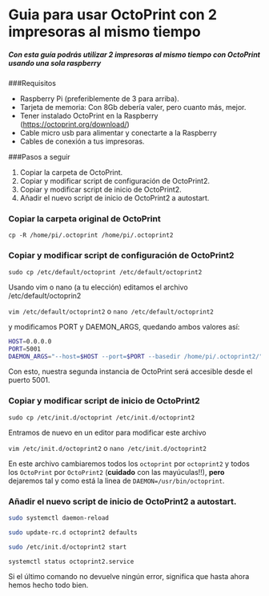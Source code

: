 # Guia para usar OctoPrint con 2 impresoras al mismo tiempo

##### Con esta guía podrás utilizar 2 impresoras al mismo tiempo con OctoPrint usando una sola raspberry

###Requisitos

- Raspberry Pi (preferiblemente de 3 para arriba).
- Tarjeta de memoria: Con 8Gb debería valer, pero cuanto más, mejor.
- Tener instalado OctoPrint en la Raspberry (https://octoprint.org/download/)
- Cable micro usb para alimentar y conectarte a la Raspberry
- Cables de conexión a tus impresoras.

###Pasos a seguir 

1. Copiar la carpeta de OctoPrint.
2. Copiar y modificar script de configuración de OctoPrint2.
3. Copiar y modificar script de inicio de OctoPrint2.
4. Añadir el nuevo script de inicio de OctoPrint2 a autostart.

### Copiar la carpeta original de OctoPrint

`cp -R /home/pi/.octoprint /home/pi/.octoprint2`

### Copiar y modificar script de configuración de OctoPrint2

`sudo cp /etc/default/octoprint /etc/default/octoprint2`

Usando vim o nano (a tu elección) editamos el archivo /etc/default/octoprin2

`vim /etc/default/octoprint2` o `nano /etc/default/octoprint2`

y modificamos PORT y DAEMON_ARGS, quedando ambos valores así: 

```bash
HOST=0.0.0.0
PORT=5001
DAEMON_ARGS="--host=$HOST --port=$PORT --basedir /home/pi/.octoprint2/"
```

Con esto, nuestra segunda instancia de OctoPrint será accesible desde el puerto 5001.

### Copiar y modificar script de inicio de OctoPrint2

`sudo cp /etc/init.d/octoprint /etc/init.d/octoprint2`

Entramos de nuevo en un editor para modificar este archivo

`vim /etc/init.d/octoprint2` o `nano /etc/init.d/octoprint2`

En este archivo cambiaremos todos los `octoprint` por `octoprint2` y todos los `OctoPrint` por `OctoPrint2` (**cuidado** con las mayúculas!!), **pero** dejaremos tal y como está la linea de `DAEMON=/usr/bin/octoprint`.

### Añadir el nuevo script de inicio de OctoPrint2 a autostart.

```bash
sudo systemctl daemon-reload

sudo update-rc.d octoprint2 defaults

sudo /etc/init.d/octoprint2 start

systemctl status octoprint2.service
```

Si el último comando no devuelve ningún error, significa que hasta ahora hemos hecho todo bien.
